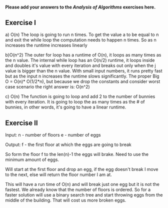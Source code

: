 #### Please add your answers to the ***Analysis of  Algorithms*** exercises here.

## Exercise I

a) O(n) The loop is going to run n times. To get the value a to be equal to n and exit the while loop the computation needs to happen n times. So as n increases the runtime increases linearly


b)O(n^2) The outer for loop has a runtime of O(n), it loops as many times as the n value. The internal while loop has an O(n/2) runtime, it loops inside and doubles it's value with every iteration and breaks out only when the j value is bigger than the n value. With small input numbers, it runs pretty fast but as the input n increases the runtime slows significantly. The proper Big O = O(n)* O(1/2*n), but because we drop the constants and consider worst case scenario the right answer is: O(n^2)


c) O(n) The function is going to loop and add 2 to the number of bunnies with every iteration. It is going to loop the as many times as the # of bunnies, in other words, it's going to have a linear runtime.

## Exercise II
Input: 
n - number of floors
e - number of eggs

Output:
f - the first floor at which the eggs are going to break

So form the floor f to the len(n)-1 the eggs will brake. 
Need to use the minimum amount of eggs. 

Will start at the first floor and drop an egg, 
    if the egg doesn't break I move to the next, 
    else will return the floor number I am at.

This will have a run time of O(n) and will break just one egg but it is not the fastest.
We already know that the number of floors is ordered. So for a faster solution will use a binary search tree and start throwing eggs from the middle of the building. That will cost us more broken eggs.



